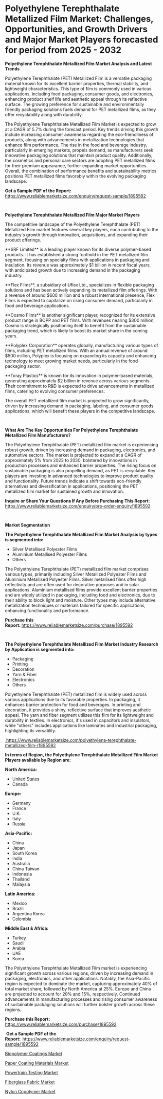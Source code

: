 <p><h1>Polyethylene Terephthalate Metallized Film Market: Challenges, Opportunities, and Growth Drivers and Major Market Players forecasted for period from 2025 - 2032</h1></p><p><strong>Polyethylene Terephthalate Metallized Film Market Analysis and Latest Trends</strong></p>
<p><p>Polyethylene Terephthalate (PET) Metallized Film is a versatile packaging material known for its excellent barrier properties, thermal stability, and lightweight characteristics. This type of film is commonly used in various applications, including food packaging, consumer goods, and electronics, enhancing product shelf life and aesthetic appeal through its reflective surface. The growing preference for sustainable and environmentally friendly packaging solutions fuels demand for PET metallized films, as they offer recyclability along with durability.</p><p>The Polyethylene Terephthalate Metallized Film Market is expected to grow at a CAGR of 5.7% during the forecast period. Key trends driving this growth include increasing consumer awareness regarding the eco-friendliness of products, along with advancements in metallization technologies that enhance film performance. The rise in the food and beverage industry, particularly in emerging markets, propels demand, as manufacturers seek innovative packaging solutions that maintain product quality. Additionally, the cosmetics and personal care sectors are adopting PET metallized films for their premium appearance, further expanding market opportunities. Overall, the combination of performance benefits and sustainability metrics positions PET metallized films favorably within the evolving packaging landscape.</p></p>
<p><strong>Get a Sample PDF of the Report:&nbsp;</strong> <a href="https://www.reliablemarketsize.com/enquiry/request-sample/1895592?utm_campaign=2034&utm_medium=2&utm_source=Github&utm_content=ia&utm_term=04022025&utm_id=polyethylene-terephthalate-metallized-film">https://www.reliablemarketsize.com/enquiry/request-sample/1895592</a></p>
<p>&nbsp;</p>
<p><strong>Polyethylene Terephthalate Metallized Film Major Market Players</strong></p>
<p><p>The competitive landscape of the Polyethylene Terephthalate (PET) Metallized Film market features several key players, each contributing to the industry's growth through innovation, acquisitions, and expanding their product offerings.</p><p>**SRF Limited** is a leading player known for its diverse polymer-based products. It has established a strong foothold in the PET metallized film segment, focusing on specialty films with applications in packaging and insulation. Its revenue was approximately $1 billion in recent fiscal years, with anticipated growth due to increasing demand in the packaging industry.</p><p>**Flex Films**, a subsidiary of Uflex Ltd., specializes in flexible packaging solutions and has been actively expanding its metallized film offerings. With a revenue of around $600 million and a robust international presence, Flex Films is expected to capitalize on rising consumer demand, particularly in food and beverage applications.</p><p>**Cosmo Films** is another significant player, recognized for its extensive product range in BOPP and PET films. With revenues nearing $300 million, Cosmo is strategically positioning itself to benefit from the sustainable packaging trend, which is likely to boost its market share in the coming years.</p><p>**Polyplex Corporation** operates globally, manufacturing various types of films, including PET metallized films. With an annual revenue of around $500 million, Polyplex is focusing on expanding its capacity and enhancing technology to meet growing market needs, particularly in the food packaging sector.</p><p>**Toray Plastics** is known for its innovation in polymer-based materials, generating approximately $2 billion in revenue across various segments. Their commitment to R&D is expected to drive advancements in metallized films, catering to evolving consumer preferences.</p><p>The overall PET metallized film market is projected to grow significantly, driven by increasing demand in packaging, labeling, and consumer goods applications, which will benefit these players in the competitive landscape.</p></p>
<p>&nbsp;</p>
<p><strong>What Are The Key Opportunities For Polyethylene Terephthalate Metallized Film Manufacturers?</strong></p>
<p><p>The Polyethylene Terephthalate (PET) metallized film market is experiencing robust growth, driven by increasing demand in packaging, electronics, and automotive sectors. The market is projected to expand at a CAGR of approximately 5% from 2023 to 2030, bolstered by innovations in production processes and enhanced barrier properties. The rising focus on sustainable packaging is also propelling demand, as PET is recyclable. Key players are investing in advanced technologies to improve product quality and functionality. Future trends indicate a shift towards eco-friendly alternatives and diversification in applications, positioning the PET metallized film market for sustained growth and innovation.</p></p>
<p><strong>Inquire or Share Your Questions If Any Before Purchasing This Report:</strong> <a href="https://www.reliablemarketsize.com/enquiry/pre-order-enquiry/1895592?utm_campaign=2034&utm_medium=2&utm_source=Github&utm_content=ia&utm_term=04022025&utm_id=polyethylene-terephthalate-metallized-film">https://www.reliablemarketsize.com/enquiry/pre-order-enquiry/1895592</a></p>
<p>&nbsp;</p>
<p><strong>Market Segmentation</strong></p>
<p><strong>The Polyethylene Terephthalate Metallized Film Market Analysis by types is segmented into:</strong></p>
<p><ul><li>Silver Metallised Polyester Films</li><li>Aluminium Metallised Polyester Films</li><li>Others</li></ul></p>
<p><p>The Polyethylene Terephthalate (PET) metallized film market comprises various types, primarily including Silver Metallized Polyester Films and Aluminium Metallised Polyester Films. Silver metallised films offer high reflectivity and are often used for decorative purposes and in solar applications. Aluminium metallised films provide excellent barrier properties and are widely utilized in packaging, including food and electronics, due to their ability to block light and moisture. Other types may include alternative metallization techniques or materials tailored for specific applications, enhancing functionality and performance.</p></p>
<p><strong>Purchase this Report:&nbsp;</strong><a href="https://www.reliablemarketsize.com/purchase/1895592?utm_campaign=2034&utm_medium=2&utm_source=Github&utm_content=ia&utm_term=04022025&utm_id=polyethylene-terephthalate-metallized-film">https://www.reliablemarketsize.com/purchase/1895592</a></p>
<p>&nbsp;</p>
<p><strong>The Polyethylene Terephthalate Metallized Film Market Industry Research by Application is segmented into:</strong></p>
<p><ul><li>Packaging</li><li>Printing</li><li>Decoration</li><li>Yarn & Fiber</li><li>Electronics</li><li>Others</li></ul></p>
<p><p>Polyethylene Terephthalate (PET) metallized film is widely used across various applications due to its favorable properties. In packaging, it enhances barrier protection for food and beverages. In printing and decoration, it provides a shiny, reflective surface that improves aesthetic appeal. The yarn and fiber segment utilizes this film for its lightweight and durability in textiles. In electronics, it's used in capacitors and insulators, while "others" includes applications like laminates and industrial packaging, highlighting its versatility.</p></p>
<p><a href="https://www.reliablemarketsize.com/polyethylene-terephthalate-metallized-film-r1895592?utm_campaign=2034&utm_medium=2&utm_source=Github&utm_content=ia&utm_term=04022025&utm_id=polyethylene-terephthalate-metallized-film">&nbsp;https://www.reliablemarketsize.com/polyethylene-terephthalate-metallized-film-r1895592</a></p>
<p><strong>In terms of Region, the Polyethylene Terephthalate Metallized Film Market Players available by Region are:</strong></p>
<p>
    <p> <strong> North America: </strong>
        <ul>
            <li>United States</li>
            <li>Canada</li>
        </ul>
        </p> 
    <p> <strong> Europe: </strong>
        <ul>
            <li>Germany</li>
            <li>France</li>
            <li>U.K.</li>
            <li>Italy</li>
            <li>Russia</li>
        </ul>
        </p> 
    <p> <strong> Asia-Pacific: </strong>
        <ul>
            <li>China</li>
            <li>Japan</li>
            <li>South Korea</li>
            <li>India</li>
            <li>Australia</li>
            <li>China Taiwan</li>
            <li>Indonesia</li>
            <li>Thailand</li>
            <li>Malaysia</li>
        </ul>
        </p> 
    <p> <strong> Latin America: </strong>
        <ul>
            <li>Mexico</li>
            <li>Brazil</li>
            <li>Argentina Korea</li>
            <li>Colombia</li>
        </ul>
        </p> 
    <p> <strong> Middle East & Africa: </strong>
        <ul>
            <li>Turkey</li>
            <li>Saudi</li>
            <li>Arabia</li>
            <li>UAE</li>
            <li>Korea</li>
        </ul>
    </p>
    </p>
<p><p>The Polyethylene Terephthalate Metallized Film market is experiencing significant growth across various regions, driven by increasing demand in packaging, electronics, and other applications. Notably, the Asia-Pacific region is expected to dominate the market, capturing approximately 40% of total market share, followed by North America at 25%. Europe and China are projected to account for 20% and 15%, respectively. Continued advancements in manufacturing processes and rising consumer awareness of sustainable packaging solutions will further bolster growth across these regions.</p></p>
<p><strong>Purchase this Report: </strong><a href="https://www.reliablemarketsize.com/purchase/1895592?utm_campaign=2034&utm_medium=2&utm_source=Github&utm_content=ia&utm_term=04022025&utm_id=polyethylene-terephthalate-metallized-film">https://www.reliablemarketsize.com/purchase/1895592</a></p>
<p>&nbsp;<strong>Get a Sample PDF of the Report:&nbsp;&nbsp;</strong><a href="https://www.reliablemarketsize.com/enquiry/request-sample/1895592?utm_campaign=2034&utm_medium=2&utm_source=Github&utm_content=ia&utm_term=04022025&utm_id=polyethylene-terephthalate-metallized-film">https://www.reliablemarketsize.com/enquiry/request-sample/1895592</a></p>
<p><strong></strong></p>
<p><p><a href="https://www.linkedin.com/pulse/biopolymer-coatings-market-expansion-industry-dynamics-6qtee?utm_campaign=2034&utm_medium=2&utm_source=Github&utm_content=ia&utm_term=04022025&utm_id=polyethylene-terephthalate-metallized-film">Biopolymer Coatings Market</a></p><p><a href="https://www.linkedin.com/pulse/future-paper-coating-materials-market-growth-predictions-kbe1e?utm_campaign=2034&utm_medium=2&utm_source=Github&utm_content=ia&utm_term=04022025&utm_id=polyethylene-terephthalate-metallized-film">Paper Coating Materials Market</a></p><p><a href="https://www.linkedin.com/pulse/latest-powertrain-testing-market-report-size-share-revenue-qkene?utm_campaign=2034&utm_medium=2&utm_source=Github&utm_content=ia&utm_term=04022025&utm_id=polyethylene-terephthalate-metallized-film">Powertrain Testing Market</a></p><p><a href="https://www.linkedin.com/pulse/financial-overview-market-analysis-fiberglass-fabric-brtoe?utm_campaign=2034&utm_medium=2&utm_source=Github&utm_content=ia&utm_term=04022025&utm_id=polyethylene-terephthalate-metallized-film">Fiberglass Fabric Market</a></p><p><a href="https://www.linkedin.com/pulse/nylon-copolymer-market-study-report-includinginformation-n6wxe?utm_campaign=2034&utm_medium=2&utm_source=Github&utm_content=ia&utm_term=04022025&utm_id=polyethylene-terephthalate-metallized-film">Nylon Copolymer Market</a></p></p>